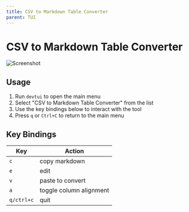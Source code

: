 ```yaml
---
title: CSV to Markdown Table Converter
parent: TUI
---
```


# CSV to Markdown Table Converter

![Screenshot](/assets/img/tui/csv2md.png)

## Usage

1. Run `devtui` to open the main menu
2. Select "CSV to Markdown Table Converter" from the list
3. Use the key bindings below to interact with the tool
4. Press `q` or `Ctrl+C` to return to the main menu

## Key Bindings

| Key | Action |
|-----|--------|
| `c` | copy markdown |
| `e` | edit |
| `v` | paste to convert |
| `a` | toggle column alignment |
| `q/ctrl+c` | quit |



